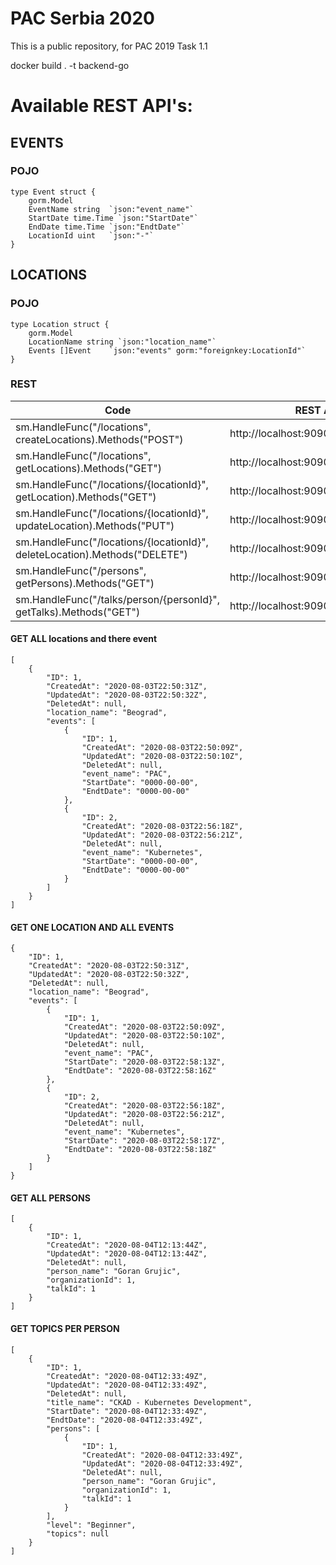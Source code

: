 # PAC Serbia 2020

This is a public repository, for PAC 2019 Task 1.1

docker build . -t backend-go

# Available REST API's:

## EVENTS

### POJO

```
type Event struct {
	gorm.Model
	EventName string  `json:"event_name"`
	StartDate time.Time `json:"StartDate"`
	EndDate time.Time `json:"EndtDate"`
	LocationId uint   `json:"-"`
}
```

## LOCATIONS

### POJO

```
type Location struct {
	gorm.Model
	LocationName string `json:"location_name"`
	Events []Event    `json:"events" gorm:"foreignkey:LocationId"`
}
```

### REST
Code | REST API | METHOD | COMMENT |
--- | --- | --- | --- |
sm.HandleFunc("/locations", createLocations).Methods("POST") | http://localhost:9090/locations | POST |  | 
sm.HandleFunc("/locations", getLocations).Methods("GET") | http://localhost:9090/locations | GET |  | 
sm.HandleFunc("/locations/{locationId}", getLocation).Methods("GET") | http://localhost:9090/locations/1 | GET |  | 
sm.HandleFunc("/locations/{locationId}", updateLocation).Methods("PUT") | http://localhost:9090/locations/1 | PUT |  | 
sm.HandleFunc("/locations/{locationId}", deleteLocation).Methods("DELETE") | http://localhost:9090/locations/1 | DELETE |  | 
sm.HandleFunc("/persons", getPersons).Methods("GET") | http://localhost:9090/persons | GET |  | 
sm.HandleFunc("/talks/person/{personId}", getTalks).Methods("GET") | http://localhost:9090//talks/person/1 | GET |  | 

#### GET ALL locations and there event
```
[
    {
        "ID": 1,
        "CreatedAt": "2020-08-03T22:50:31Z",
        "UpdatedAt": "2020-08-03T22:50:32Z",
        "DeletedAt": null,
        "location_name": "Beograd",
        "events": [
            {
                "ID": 1,
                "CreatedAt": "2020-08-03T22:50:09Z",
                "UpdatedAt": "2020-08-03T22:50:10Z",
                "DeletedAt": null,
                "event_name": "PAC",
                "StartDate": "0000-00-00",
                "EndtDate": "0000-00-00"
            },
            {
                "ID": 2,
                "CreatedAt": "2020-08-03T22:56:18Z",
                "UpdatedAt": "2020-08-03T22:56:21Z",
                "DeletedAt": null,
                "event_name": "Kubernetes",
                "StartDate": "0000-00-00",
                "EndtDate": "0000-00-00"
            }
        ]
    }
]
```

#### GET ONE LOCATION AND ALL EVENTS
```
{
    "ID": 1,
    "CreatedAt": "2020-08-03T22:50:31Z",
    "UpdatedAt": "2020-08-03T22:50:32Z",
    "DeletedAt": null,
    "location_name": "Beograd",
    "events": [
        {
            "ID": 1,
            "CreatedAt": "2020-08-03T22:50:09Z",
            "UpdatedAt": "2020-08-03T22:50:10Z",
            "DeletedAt": null,
            "event_name": "PAC",
            "StartDate": "2020-08-03T22:58:13Z",
            "EndtDate": "2020-08-03T22:58:16Z"
        },
        {
            "ID": 2,
            "CreatedAt": "2020-08-03T22:56:18Z",
            "UpdatedAt": "2020-08-03T22:56:21Z",
            "DeletedAt": null,
            "event_name": "Kubernetes",
            "StartDate": "2020-08-03T22:58:17Z",
            "EndtDate": "2020-08-03T22:58:18Z"
        }
    ]
}
```

#### GET ALL PERSONS
```
[
    {
        "ID": 1,
        "CreatedAt": "2020-08-04T12:13:44Z",
        "UpdatedAt": "2020-08-04T12:13:44Z",
        "DeletedAt": null,
        "person_name": "Goran Grujic",
        "organizationId": 1,
        "talkId": 1
    }
]

```
#### GET TOPICS PER PERSON
```
[
    {
        "ID": 1,
        "CreatedAt": "2020-08-04T12:33:49Z",
        "UpdatedAt": "2020-08-04T12:33:49Z",
        "DeletedAt": null,
        "title_name": "CKAD - Kubernetes Development",
        "StartDate": "2020-08-04T12:33:49Z",
        "EndtDate": "2020-08-04T12:33:49Z",
        "persons": [
            {
                "ID": 1,
                "CreatedAt": "2020-08-04T12:33:49Z",
                "UpdatedAt": "2020-08-04T12:33:49Z",
                "DeletedAt": null,
                "person_name": "Goran Grujic",
                "organizationId": 1,
                "talkId": 1
            }
        ],
        "level": "Beginner",
        "topics": null
    }
]
```
